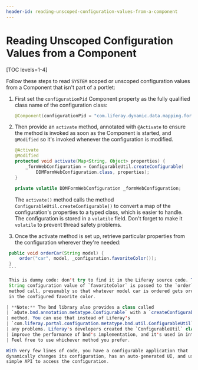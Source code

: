 ```yaml
---
header-id: reading-unscoped-configuration-values-from-a-component
---
```


# Reading Unscoped Configuration Values from a Component

[TOC levels=1-4]

Follow these steps to read `SYSTEM` scoped or unscoped configuration values from
a Component that isn't part of a portlet:

1.  First set the `configurationPid` Component property as the fully qualified
    class name of the configuration class:

    ```java
    @Component(configurationPid = "com.liferay.dynamic.data.mapping.form.web.configuration.DDMFormWebConfiguration")
    ```

2.  Then provide an `activate` method, annotated with `@Activate` to ensure the
    method is invoked as soon as the Component is started, and `@Modified` so
    it's invoked whenever the configuration is modified.

    ```java
    @Activate
    @Modified
    protected void activate(Map<String, Object> properties) {
        _formWebConfiguration = ConfigurableUtil.createConfigurable(
            DDMFormWebConfiguration.class, properties);
    }

    private volatile DDMFormWebConfiguration _formWebConfiguration;
    ```

    The `activate()` method calls the method
    `ConfigurableUtil.createConfigurable()` to convert a map of the
    configuration's properties to a typed class, which is easier to handle. The
    configuration is stored in a `volatile` field. Don't forget to make it
    `volatile` to prevent thread safety problems.

3.  Once the activate method is set up, retrieve particular properties from the
    configuration wherever they're needed:

   ```java 
    public void orderCar(String model) {
        order("car", model, _configuration.favoriteColor());
    }
    ```

    This is dummy code: don't try to find it in the Liferay source code. The
    String configuration value of `favoriteColor` is passed to the `order`
    method call, presumably so that whatever model car is ordered gets ordered
    in the configured favorite color.

| **Note:** The bnd library also provides a class called
| `aQute.bnd.annotation.metatype.Configurable` with a `createConfigurable()`
| method. You can use that instead of Liferay's
| `com.liferay.portal.configuration.metatype.bnd.util.ConfigurableUtil` without
| any problems. Liferay's developers created the `ConfigurableUtil` class to
| improve the performance of bnd's implementation, and it's used in internal code.
| Feel free to use whichever method you prefer. 

With very few lines of code, you have a configurable application that
dynamically changes its configuration, has an auto-generated UI, and uses a
simple API to access the configuration.
